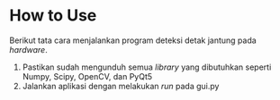 # How to Use
Berikut tata cara menjalankan program deteksi detak jantung pada _hardware_.
<ol>
  <li>Pastikan sudah mengunduh semua <i>library</i> yang dibutuhkan seperti Numpy, Scipy, OpenCV, dan PyQt5</li>
  <li>Jalankan aplikasi dengan melakukan <i>run</i> pada gui.py</li>
</ol>
